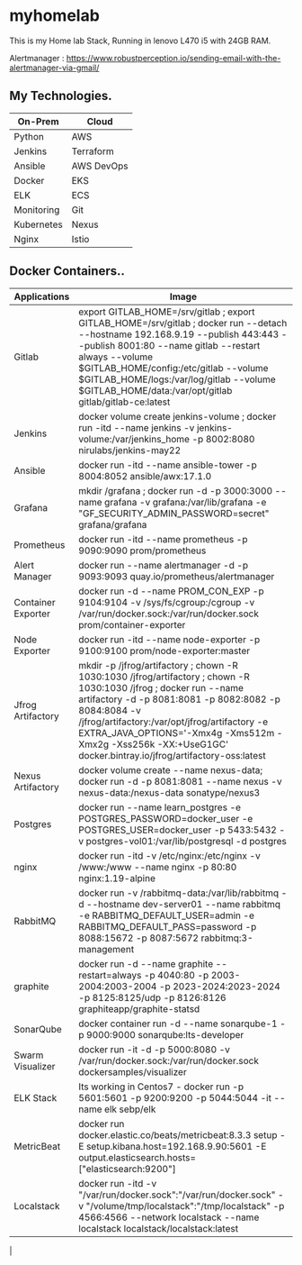# myhomelab
This is my Home lab Stack, Running in lenovo L470 i5 with 24GB RAM.

Alertmanager : 
https://www.robustperception.io/sending-email-with-the-alertmanager-via-gmail/

## My Technologies.

|  On-Prem      |   Cloud            |    
|---------------|--------------------|
|  Python       |   AWS              |  
|  Jenkins      |   Terraform        | 
|  Ansible      |   AWS DevOps       | 
|  Docker       |   EKS              | 
|  ELK          |   ECS              |
|  Monitoring   |   Git              |
|  Kubernetes   |   Nexus            |
|  Nginx        |   Istio            |


## Docker Containers..
| Applications                     | Image                                         |
| -------------------------------- | --------------------------------------------- |
| Gitlab  | export GITLAB_HOME=/srv/gitlab ; export GITLAB_HOME=/srv/gitlab ; docker run --detach --hostname 192.168.9.19 --publish 443:443 --publish 8001:80 --name gitlab --restart always --volume $GITLAB_HOME/config:/etc/gitlab --volume $GITLAB_HOME/logs:/var/log/gitlab --volume $GITLAB_HOME/data:/var/opt/gitlab gitlab/gitlab-ce:latest |
| Jenkins        | docker volume create jenkins-volume ; docker run -itd --name jenkins -v jenkins-volume:/var/jenkins_home -p 8002:8080 nirulabs/jenkins-may22 |
| Ansible        | docker run -itd --name ansible-tower -p 8004:8052 ansible/awx:17.1.0 |
| Grafana        | mkdir /grafana ; docker run -d -p 3000:3000 --name grafana -v grafana:/var/lib/grafana -e "GF_SECURITY_ADMIN_PASSWORD=secret" grafana/grafana |
| Prometheus     | docker run -itd --name prometheus -p  9090:9090 prom/prometheus |
| Alert Manager  | docker run --name alertmanager -d -p 9093:9093 quay.io/prometheus/alertmanager |
| Container Exporter | docker run -d --name PROM_CON_EXP -p 9104:9104 -v /sys/fs/cgroup:/cgroup -v /var/run/docker.sock:/var/run/docker.sock            prom/container-exporter |
| Node Exporter | docker run -itd --name node-exporter -p 9100:9100 prom/node-exporter:master |
| Jfrog Artifactory| mkdir -p /jfrog/artifactory ; chown -R 1030:1030 /jfrog/artifactory ; chown -R 1030:1030 /jfrog ; docker run --name artifactory -d -p 8081:8081 -p 8082:8082 -p 8084:8084   -v /jfrog/artifactory:/var/opt/jfrog/artifactory   -e EXTRA_JAVA_OPTIONS='-Xmx4g -Xms512m -Xmx2g -Xss256k -XX:+UseG1GC' docker.bintray.io/jfrog/artifactory-oss:latest |
| Nexus Artifactory | docker volume create --name nexus-data; docker run -d -p 8081:8081 --name nexus -v nexus-data:/nexus-data sonatype/nexus3 |
| Postgres | docker run --name learn_postgres -e POSTGRES_PASSWORD=docker_user -e POSTGRES_USER=docker_user -p 5433:5432 -v postgres-vol01:/var/lib/postgresql -d postgres |
| nginx| docker run -itd -v /etc/nginx:/etc/nginx -v /www:/www --name nginx -p 80:80 nginx:1.19-alpine |
| RabbitMQ | docker run -v /rabbitmq-data:/var/lib/rabbitmq -d --hostname dev-server01 --name rabbitmq -e RABBITMQ_DEFAULT_USER=admin -e RABBITMQ_DEFAULT_PASS=password -p 8088:15672 -p 8087:5672 rabbitmq:3-management|
| graphite | docker run -d --name graphite --restart=always -p 4040:80 -p 2003-2004:2003-2004 -p 2023-2024:2023-2024 -p 8125:8125/udp -p 8126:8126               graphiteapp/graphite-statsd |
| SonarQube | docker container run -d --name sonarqube-1 -p 9000:9000 sonarqube:lts-developer |
| Swarm Visualizer| docker run -it -d -p 5000:8080 -v /var/run/docker.sock:/var/run/docker.sock dockersamples/visualizer |
| ELK Stack |  Its working in Centos7 - docker run -p 5601:5601 -p 9200:9200 -p 5044:5044 -it --name elk sebp/elk |
| MetricBeat | docker run docker.elastic.co/beats/metricbeat:8.3.3 setup -E setup.kibana.host=192.168.9.90:5601 -E output.elasticsearch.hosts=["elasticsearch:9200"]|
| Localstack | docker run -itd -v "/var/run/docker.sock":"/var/run/docker.sock" -v "/volume/tmp/localstack":"/tmp/localstack" -p 4566:4566 --network  localstack --name localstack localstack/localstack:latest
 |
